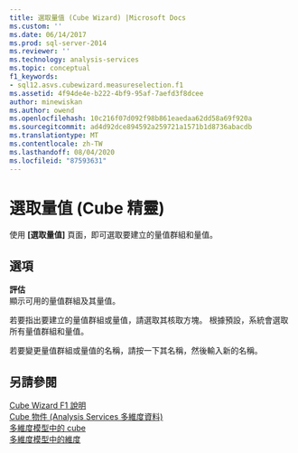 ```yaml
---
title: 選取量值 (Cube Wizard) |Microsoft Docs
ms.custom: ''
ms.date: 06/14/2017
ms.prod: sql-server-2014
ms.reviewer: ''
ms.technology: analysis-services
ms.topic: conceptual
f1_keywords:
- sql12.asvs.cubewizard.measureselection.f1
ms.assetid: 4f94de4e-b222-4bf9-95af-7aefd3f8dcee
author: minewiskan
ms.author: owend
ms.openlocfilehash: 10c216f07d092f98b861eaedaa62dd58a69f920a
ms.sourcegitcommit: ad4d92dce894592a259721a1571b1d8736abacdb
ms.translationtype: MT
ms.contentlocale: zh-TW
ms.lasthandoff: 08/04/2020
ms.locfileid: "87593631"
---
```

# <a name="select-measures-cube-wizard"></a>選取量值 (Cube 精靈)
  使用 **[選取量值]** 頁面，即可選取要建立的量值群組和量值。  
  
## <a name="options"></a>選項  
 **評估**  
 顯示可用的量值群組及其量值。  
  
 若要指出要建立的量值群組或量值，請選取其核取方塊。 根據預設，系統會選取所有量值群組和量值。  
  
 若要變更量值群組或量值的名稱，請按一下其名稱，然後輸入新的名稱。  
  
## <a name="see-also"></a>另請參閱  
 [Cube Wizard F1 說明](cube-wizard-f1-help.md)   
 [Cube 物件 &#40;Analysis Services 多維度資料&#41;](multidimensional-models-olap-logical-cube-objects/cube-objects-analysis-services-multidimensional-data.md)   
 [多維度模型中的 cube](multidimensional-models/cubes-in-multidimensional-models.md)   
 [多維度模型中的維度](multidimensional-models/dimensions-in-multidimensional-models.md)  
  
  
